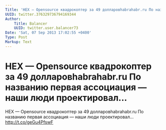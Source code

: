 ```yaml
---
Title: 'HEX — Opensource квадрокоптер за 49 долларовhabrahabr.ru По названию первая ассоциация — наши люди проектировал...'
UUID: twitter.376329736794169344
Author:
    Title: Balancer
    UUID: twitter.user.balancer73
Date: 'Sat, 07 Sep 2013 17:02:55 +0400'
Type: Post
Markup: Text
---
```


# HEX — Opensource квадрокоптер за 49 долларовhabrahabr.ru По названию первая ассоциация — наши люди проектировал...

HEX — Opensource квадрокоптер за 49 долларовhabrahabr.ru По
названию первая ассоциация — наши люди проектировал...
http://t.co/geGu4PfswF
